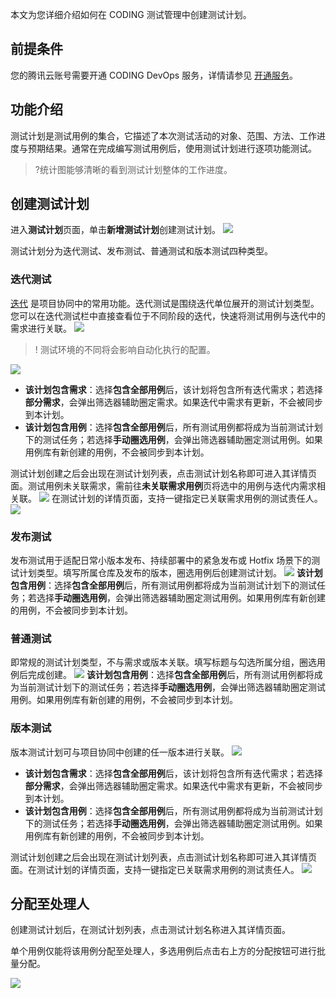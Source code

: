 本文为您详细介绍如何在 CODING 测试管理中创建测试计划。

## 前提条件

您的腾讯云账号需要开通 CODING DevOps 服务，详情请参见 [开通服务](https://cloud.tencent.com/document/product/1115/37268)。
 
## 功能介绍

测试计划是测试用例的集合，它描述了本次测试活动的对象、范围、方法、工作进度与预期结果。通常在完成编写测试用例后，使用测试计划进行逐项功能测试。

>?统计图能够清晰的看到测试计划整体的工作进度。

## 创建测试计划

进入**测试计划**页面，单击**新增测试计划**创建测试计划。
![](https://qcloudimg.tencent-cloud.cn/raw/0b74c1cb1a3cbe2777e32388aaafd61b.png)

测试计划分为迭代测试、发布测试、普通测试和版本测试四种类型。

[](id:iteration-test)
### 迭代测试

[迭代](https://cloud.tencent.com/document/product/1113/58811) 是项目协同中的常用功能。迭代测试是围绕迭代单位展开的测试计划类型。您可以在迭代测试栏中直接查看位于不同阶段的迭代，快速将测试用例与迭代中的需求进行关联。
![](https://main.qcloudimg.com/raw/9a317ab9f504123d0cc6a51401fa3c55.png)

>! 测试环境的不同将会影响自动化执行的配置。

![](https://qcloudimg.tencent-cloud.cn/raw/af64b2a2f4a1f8b0bd8594fda015052d.png)
- **该计划包含需求**：选择**包含全部用例**后，该计划将包含所有迭代需求；若选择**部分需求**，会弹出筛选器辅助圈定需求。如果迭代中需求有更新，不会被同步到本计划。
- **该计划包含用例**：选择**包含全部用例**后，所有测试用例都将成为当前测试计划下的测试任务；若选择**手动圈选用例**，会弹出筛选器辅助圈定测试用例。如果用例库有新创建的用例，不会被同步到本计划。

测试计划创建之后会出现在测试计划列表，点击测试计划名称即可进入其详情页面。测试用例未关联需求，需前往**未关联需求用例**页将选中的用例与迭代内需求相关联。
![](https://qcloudimg.tencent-cloud.cn/raw/71e59187cb3893e3a1b13ef6dc0a29d5.png)
在测试计划的详情页面，支持一键指定已关联需求用例的测试责任人。
![](https://qcloudimg.tencent-cloud.cn/raw/55aed2ff327aa8cbc9fc12c09ec6dfc3.png)

### 发布测试

发布测试用于适配日常小版本发布、持续部署中的紧急发布或 Hotfix 场景下的测试计划类型。填写所属仓库及发布的版本，圈选用例后创建测试计划。
![](https://qcloudimg.tencent-cloud.cn/raw/5686cb1234bcecf44e0dfeb2454e707a.png)
**该计划包含用例**：选择**包含全部用例**后，所有测试用例都将成为当前测试计划下的测试任务；若选择**手动圈选用例**，会弹出筛选器辅助圈定测试用例。如果用例库有新创建的用例，不会被同步到本计划。

### 普通测试

即常规的测试计划类型，不与需求或版本关联。填写标题与勾选所属分组，圈选用例后完成创建。
![](https://qcloudimg.tencent-cloud.cn/raw/8a75313cecd404f2b424fc480a43dec7.png)
**该计划包含用例**：选择**包含全部用例**后，所有测试用例都将成为当前测试计划下的测试任务；若选择**手动圈选用例**，会弹出筛选器辅助圈定测试用例。如果用例库有新创建的用例，不会被同步到本计划。

### 版本测试

版本测试计划可与项目协同中创建的任一版本进行关联。
![](https://qcloudimg.tencent-cloud.cn/raw/98bc0769ab86d2e15f33d8fd6081d406.png)
- **该计划包含需求**：选择**包含全部用例**后，该计划将包含所有迭代需求；若选择**部分需求**，会弹出筛选器辅助圈定需求。如果迭代中需求有更新，不会被同步到本计划。
- **该计划包含用例**：选择**包含全部用例**后，所有测试用例都将成为当前测试计划下的测试任务；若选择**手动圈选用例**，会弹出筛选器辅助圈定测试用例。如果用例库有新创建的用例，不会被同步到本计划。

测试计划创建之后会出现在测试计划列表，点击测试计划名称即可进入其详情页面。在测试计划的详情页面，支持一键指定已关联需求用例的测试责任人。
![](https://qcloudimg.tencent-cloud.cn/raw/1c8e486188284ef6ebd7dbb11aa22bb4.png)

## 分配至处理人

创建测试计划后，在测试计划列表，点击测试计划名称进入其详情页面。

单个用例仅能将该用例分配至处理人，多选用例后点击右上方的分配按钮可进行批量分配。

![](https://qcloudimg.tencent-cloud.cn/raw/55ae590bc83921304e396932f0cd910f.png)
